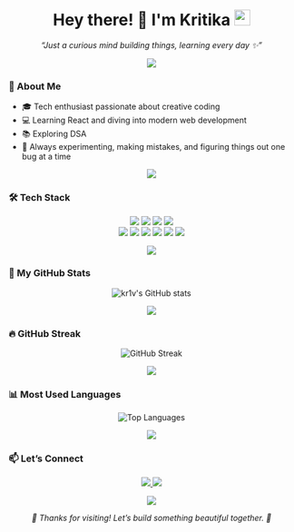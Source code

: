 <h1 align="center">
  Hey there! 👋 I'm Kritika  
  <img src="https://media.giphy.com/media/hvRJCLFzcasrR4ia7z/giphy.gif" width="28">
</h1>

<p align="center">
  <em>“Just a curious mind building things, learning every day ✨”</em>
</p>

<p align="center">
  <img src="https://capsule-render.vercel.app/api?type=rect&color=f4c2c2&height=4&section=footer&animation=twinkling"/>
</p>

### 🌷 About Me

- 🎓 Tech enthusiast passionate about creative coding  
- 💻 Learning React and diving into modern web development  
- 📚 Exploring DSA
- 🌱 Always experimenting, making mistakes, and figuring things out one bug at a time  

<p align="center">
  <img src="https://capsule-render.vercel.app/api?type=rect&color=f4c2c2&height=4&section=footer&animation=twinkling"/>
</p>

### 🛠️ Tech Stack

<p align="center">

  <img src="https://img.shields.io/badge/Python-3776AB?style=for-the-badge&logo=python&logoColor=white">
  <img src="https://img.shields.io/badge/C++-00599C?style=for-the-badge&logo=c%2B%2B&logoColor=white">
  <img src="https://img.shields.io/badge/C-555555?style=for-the-badge&logo=c&logoColor=white">
  <img src="https://img.shields.io/badge/Java-ED8B00?style=for-the-badge&logo=java&logoColor=white">
  <br/>


  <img src="https://img.shields.io/badge/HTML5-E44D26?style=for-the-badge&logo=html5&logoColor=white">
  <img src="https://img.shields.io/badge/CSS3-1572B6?style=for-the-badge&logo=css3&logoColor=white">
  <img src="https://img.shields.io/badge/JavaScript-F0DB4F?style=for-the-badge&logo=javascript&logoColor=black">
  <img src="https://img.shields.io/badge/React-61DBFB?style=for-the-badge&logo=react&logoColor=black">
  <img src="https://img.shields.io/badge/Bootstrap-7952B3?style=for-the-badge&logo=bootstrap&logoColor=white">
    <img src="https://img.shields.io/badge/Firebase-FFCA28?style=for-the-badge&logo=firebase&logoColor=black">
 
</p>

<p align="center">
  <img src="https://capsule-render.vercel.app/api?type=rect&color=f4c2c2&height=4&section=footer&animation=twinkling"/>
</p>

### 💫 My GitHub Stats

<p align="center">
  <img src="https://github-readme-stats.vercel.app/api?username=kr1v&show_icons=true&theme=rose_pine&title_color=f4c2c2&icon_color=f4c2c2&text_color=e0ccd1&bg_color=00000000" alt="kr1v's GitHub stats">
</p>

<p align="center">
  <img src="https://capsule-render.vercel.app/api?type=rect&color=f4c2c2&height=4&section=footer&animation=twinkling"/>
</p>

### 🔥 GitHub Streak

<p align="center">
  <img src="https://streak-stats.demolab.com/?user=kr1v&theme=rose_pine&ring=f4c2c2&fire=f4c2c2&currStreakLabel=f4c2c2" alt="GitHub Streak"/>
</p>

<p align="center">
  <img src="https://capsule-render.vercel.app/api?type=rect&color=f4c2c2&height=4&section=footer&animation=twinkling"/>
</p>

### 📊 Most Used Languages

<p align="center">
  <img src="https://github-readme-stats.vercel.app/api/top-langs/?username=kr1v&layout=compact&theme=rose_pine" alt="Top Languages"/>
</p>

<p align="center">
  <img src="https://capsule-render.vercel.app/api?type=rect&color=f4c2c2&height=4&section=footer&animation=twinkling"/>
</p>

### 📫 Let’s Connect

<p align="center">
  <a href="https://www.linkedin.com/in/kritika-mehta-b143872a5/" target="_blank">
    <img src="https://img.shields.io/badge/LinkedIn-4f3d57?logo=linkedin&style=for-the-badge&logoColor=white">
  </a>
  <a href="mailto:kmehta221628@gmail.com">
    <img src="https://img.shields.io/badge/Gmail-E36F91?logo=gmail&style=for-the-badge&logoColor=white">
  </a>
</p>

<p align="center">
  <img src="https://capsule-render.vercel.app/api?type=rect&color=f4c2c2&height=4&section=footer&animation=twinkling"/>
</p>

<p align="center">
  <em>🌸 Thanks for visiting! Let’s build something beautiful together. 🌸</em>
</p>








